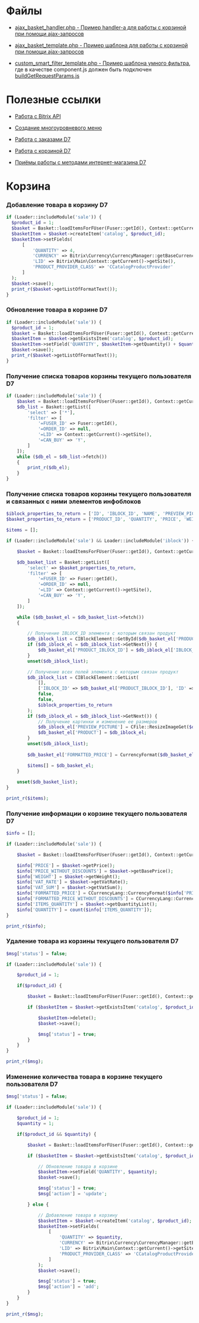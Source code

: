 # Файлы

* [ajax_basket_handler.php - Пример handler-а для работы с корзиной при помощи ajax-запросов](https://github.com/amensum/bitrix-info/blob/master/ajax_basket_handler.php)

* [ajax_basket_template.php - Пример шаблона для работы с корзиной при помощи ajax-запросов](https://github.com/amensum/bitrix-info/blob/master/ajax_basket_template.php)

* [custom_smart_filter_template.php - Пример шаблона умного фильтра](https://github.com/amensum/bitrix-info/blob/master/custom_smart_filter_template.php), где в качестве component.js должен быть подключен [buildGetRequestParams.js](https://github.com/amensum/js-helpers/blob/master/buildGetRequestParams.js)

# Полезные ссылки

* [Работа с Bitrix API](https://github.com/sidigi/bitrix-info/wiki)

* [Создание многоуровневого меню](https://abraxabra.ru/blog/bitrix-zametki/multilevel-menu-bitrix/)

* [Работа с заказами D7](https://dev.1c-bitrix.ru/api_d7/bitrix/sale/technique/index.php)

* [Работа с корзиной D7](https://dev.1c-bitrix.ru/api_d7/bitrix/sale/technique/basket.php)

* [Приёмы работы с методами интернет-магазина D7](https://dev.1c-bitrix.ru/api_d7/bitrix/sale/technique/orders.php)

# Корзина

### Добавление товара в корзину D7
```php
if (Loader::includeModule('sale')) {
  $product_id = 1;
  $basket = Basket::loadItemsForFUser(Fuser::getId(), Context::getCurrent()->getSite());
  $basketItem = $basket->createItem('catalog', $product_id);
  $basketItem->setFields(
      [
          'QUANTITY' => 4,
          'CURRENCY' => Bitrix\Currency\CurrencyManager::getBaseCurrency(),
          'LID' => Bitrix\Main\Context::getCurrent()->getSite(),
          'PRODUCT_PROVIDER_CLASS' => 'CCatalogProductProvider'
      ]
  );
  $basket->save();
  print_r($basket->getListOfFormatText());
}
```

### Обновление товара в корзине D7
```php
if (Loader::includeModule('sale')) {
  $product_id = 1;
  $basket = Basket::loadItemsForFUser(Fuser::getId(), Context::getCurrent()->getSite());
  $basketItem = $basket->getExistsItem('catalog', $product_id);
  $basketItem->setField('QUANTITY', $basketItem->getQuantity() + $quantity);
  $basket->save();
  print_r($basket->getListOfFormatText());
}
```

### Получение списка товаров корзины текущего пользователя D7
```php
if (Loader::includeModule('sale')) {
    $basket = Basket::loadItemsForFUser(Fuser::getId(), Context::getCurrent()->getSite());
    $db_list = Basket::getList([
        'select' => ['*'],
        'filter' => [
            '=FUSER_ID' => Fuser::getId(),
            '=ORDER_ID' => null,
            '=LID' => Context::getCurrent()->getSite(),
            '=CAN_BUY' => 'Y',
        ]
    ]);
    while ($db_el = $db_list->fetch())
    {
        print_r($db_el);
    }
}
```

### Получение списка товаров корзины текущего пользователя и связанных с ними элементов инфоблоков
```php
$iblock_properties_to_return = ['ID', 'IBLOCK_ID', 'NAME', 'PREVIEW_PICTURE', 'DETAIL_PAGE_URL']; // Если необходимо получить все свойства: ['ID', 'IBLOCK_ID', '*']
$basket_properties_to_return = ['PRODUCT_ID', 'QUANTITY', 'PRICE', 'WEIGHT']; // Если необходимо получить все поля: 'select' => ['*']

$items = [];

if (Loader::includeModule('sale') && Loader::includeModule('iblock')) {

    $basket = Basket::loadItemsForFUser(Fuser::getId(), Context::getCurrent()->getSite());

    $db_basket_list = Basket::getList([
        'select' => $basket_properties_to_return,
        'filter' => [
            '=FUSER_ID' => Fuser::getId(),
            '=ORDER_ID' => null,
            '=LID' => Context::getCurrent()->getSite(),
            '=CAN_BUY' => 'Y',
        ]
    ]);

    while ($db_basket_el = $db_basket_list->fetch())
    {

        // Получение IBLOCK_ID элемента с которым связан продукт
        $db_iblock_list = CIBlockElement::GetById($db_basket_el['PRODUCT_ID']);
        if ($db_iblock_el = $db_iblock_list->GetNext()) {
            $db_basket_el['PRODUCT_IBLOCK_ID'] = $db_iblock_el['IBLOCK_ID'];
        }
        unset($db_iblock_list);

        // Получение всех полей элемента с которым связан продукт
        $db_iblock_list = CIBlockElement::GetList(
            [],
            ['IBLOCK_ID' => $db_basket_el['PRODUCT_IBLOCK_ID'], 'ID' => $db_basket_el['PRODUCT_ID']],
            false,
            false,
            $iblock_properties_to_return
        );
        if ($db_iblock_el = $db_iblock_list->GetNext()) {
            // Получение картинки и изменение ее размеров
            $db_iblock_el['PREVIEW_PICTURE'] = CFile::ResizeImageGet($db_iblock_el["PREVIEW_PICTURE"], ['width' => 500, 'height' => 500], BX_RESIZE_IMAGE_PROPORTIONAL, true);
            $db_basket_el['PRODUCT'] = $db_iblock_el;
        }
        unset($db_iblock_list);
        
        $db_basket_el['FORMATTED_PRICE'] = CurrencyFormat($db_basket_el['PRICE'], $db_basket_el['CURRENCY']);

        $items[] = $db_basket_el;
    }
    
    unset($db_basket_list);
}

print_r($items);
```

### Получение информации о корзине текущего пользователя D7
```php
$info = [];

if (Loader::includeModule('sale')) {

    $basket = Basket::loadItemsForFUser(Fuser::getId(), Context::getCurrent()->getSite());

    $info['PRICE'] = $basket->getPrice();
    $info['PRICE_WITHOUT_DISCOUNTS'] = $basket->getBasePrice();
    $info['WEIGHT'] = $basket->getWeight();
    $info['VAT_RATE'] = $basket->getVatRate();
    $info['VAT_SUM'] = $basket->getVatSum();
    $info['FORMATTED_PRICE'] = CCurrencyLang::CurrencyFormat($info['PRICE'], CCurrency::GetBaseCurrency());
    $info['FORMATTED_PRICE_WITHOUT_DISCOUNTS'] = CCurrencyLang::CurrencyFormat($info['PRICE_WITHOUT_DISCOUNTS'], CCurrency::GetBaseCurrency());
    $info['ITEMS_QUANTITY'] = $basket->getQuantityList();
    $info['QUANTITY'] = count($info['ITEMS_QUANTITY']);
}

print_r($info);
```

### Удаление товара из корзины текущего пользователя D7
```php
$msg['status'] = false;

if (Loader::includeModule('sale')) {

    $product_id = 1;

    if($product_id) {

        $basket = Basket::loadItemsForFUser(Fuser::getId(), Context::getCurrent()->getSite());

        if ($basketItem = $basket->getExistsItem('catalog', $product_id)) {

            $basketItem->delete();
            $basket->save();

            $msg['status'] = true;
        }
    }
}

print_r($msg);
```

### Изменение количества товара в корзине текущего пользователя D7
```php
$msg['status'] = false;

if (Loader::includeModule('sale')) {

    $product_id = 1;
    $quantity = 1;

    if($product_id && $quantity) {

        $basket = Basket::loadItemsForFUser(Fuser::getId(), Context::getCurrent()->getSite());

        if ($basketItem = $basket->getExistsItem('catalog', $product_id)) {

            // Обновление товара в корзине
            $basketItem->setField('QUANTITY', $quantity);
            $basket->save();

            $msg['status'] = true;
            $msg['action'] = 'update';

        } else {

            // Добавление товара в корзину
            $basketItem = $basket->createItem('catalog', $product_id);
            $basketItem->setFields(
                [
                    'QUANTITY' => $quantity,
                    'CURRENCY' => Bitrix\Currency\CurrencyManager::getBaseCurrency(),
                    'LID' => Bitrix\Main\Context::getCurrent()->getSite(),
                    'PRODUCT_PROVIDER_CLASS' => 'CCatalogProductProvider'
                ]
            );
            $basket->save();

            $msg['status'] = true;
            $msg['action'] = 'add';
        }
    }
}

print_r($msg);
```
